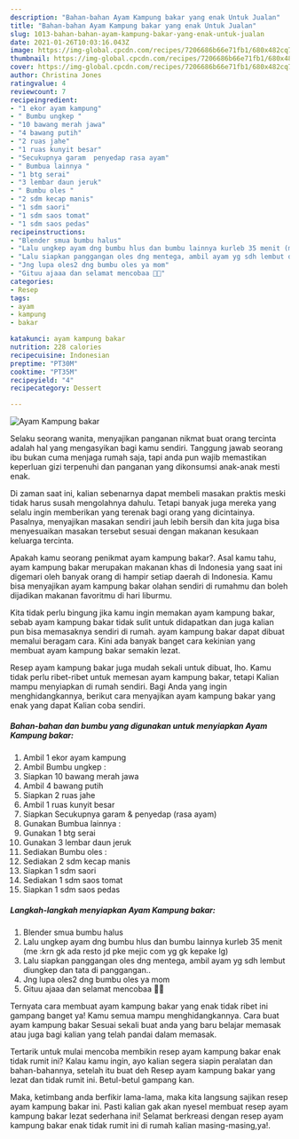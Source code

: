 ```yaml
---
description: "Bahan-bahan Ayam Kampung bakar yang enak Untuk Jualan"
title: "Bahan-bahan Ayam Kampung bakar yang enak Untuk Jualan"
slug: 1013-bahan-bahan-ayam-kampung-bakar-yang-enak-untuk-jualan
date: 2021-01-26T10:03:16.043Z
image: https://img-global.cpcdn.com/recipes/7206686b66e71fb1/680x482cq70/ayam-kampung-bakar-foto-resep-utama.jpg
thumbnail: https://img-global.cpcdn.com/recipes/7206686b66e71fb1/680x482cq70/ayam-kampung-bakar-foto-resep-utama.jpg
cover: https://img-global.cpcdn.com/recipes/7206686b66e71fb1/680x482cq70/ayam-kampung-bakar-foto-resep-utama.jpg
author: Christina Jones
ratingvalue: 4
reviewcount: 7
recipeingredient:
- "1 ekor ayam kampung"
- " Bumbu ungkep "
- "10 bawang merah jawa"
- "4 bawang putih"
- "2 ruas jahe"
- "1 ruas kunyit besar"
- "Secukupnya garam  penyedap rasa ayam"
- " Bumbua lainnya "
- "1 btg serai"
- "3 lembar daun jeruk"
- " Bumbu oles "
- "2 sdm kecap manis"
- "1 sdm saori"
- "1 sdm saos tomat"
- "1 sdm saos pedas"
recipeinstructions:
- "Blender smua bumbu halus"
- "Lalu ungkep ayam dng bumbu hlus dan bumbu lainnya kurleb 35 menit (me :krn gk ada resto jd pke mejic com yg gk kepake lg)"
- "Lalu siapkan panggangan oles dng mentega, ambil ayam yg sdh lembut diungkep dan tata di panggangan.."
- "Jng lupa oles2 dng bumbu oles ya mom"
- "Gituu ajaaa dan selamat mencobaa 💜😘"
categories:
- Resep
tags:
- ayam
- kampung
- bakar

katakunci: ayam kampung bakar 
nutrition: 228 calories
recipecuisine: Indonesian
preptime: "PT30M"
cooktime: "PT35M"
recipeyield: "4"
recipecategory: Dessert

---
```



![Ayam Kampung bakar](https://img-global.cpcdn.com/recipes/7206686b66e71fb1/680x482cq70/ayam-kampung-bakar-foto-resep-utama.jpg)

Selaku seorang wanita, menyajikan panganan nikmat buat orang tercinta adalah hal yang mengasyikan bagi kamu sendiri. Tanggung jawab seorang ibu bukan cuma menjaga rumah saja, tapi anda pun wajib memastikan keperluan gizi terpenuhi dan panganan yang dikonsumsi anak-anak mesti enak.

Di zaman  saat ini, kalian sebenarnya dapat membeli masakan praktis meski tidak harus susah mengolahnya dahulu. Tetapi banyak juga mereka yang selalu ingin memberikan yang terenak bagi orang yang dicintainya. Pasalnya, menyajikan masakan sendiri jauh lebih bersih dan kita juga bisa menyesuaikan masakan tersebut sesuai dengan makanan kesukaan keluarga tercinta. 



Apakah kamu seorang penikmat ayam kampung bakar?. Asal kamu tahu, ayam kampung bakar merupakan makanan khas di Indonesia yang saat ini digemari oleh banyak orang di hampir setiap daerah di Indonesia. Kamu bisa menyajikan ayam kampung bakar olahan sendiri di rumahmu dan boleh dijadikan makanan favoritmu di hari liburmu.

Kita tidak perlu bingung jika kamu ingin memakan ayam kampung bakar, sebab ayam kampung bakar tidak sulit untuk didapatkan dan juga kalian pun bisa memasaknya sendiri di rumah. ayam kampung bakar dapat dibuat memalui beragam cara. Kini ada banyak banget cara kekinian yang membuat ayam kampung bakar semakin lezat.

Resep ayam kampung bakar juga mudah sekali untuk dibuat, lho. Kamu tidak perlu ribet-ribet untuk memesan ayam kampung bakar, tetapi Kalian mampu menyiapkan di rumah sendiri. Bagi Anda yang ingin menghidangkannya, berikut cara menyajikan ayam kampung bakar yang enak yang dapat Kalian coba sendiri.

<!--inarticleads1-->

##### Bahan-bahan dan bumbu yang digunakan untuk menyiapkan Ayam Kampung bakar:

1. Ambil 1 ekor ayam kampung
1. Ambil  Bumbu ungkep :
1. Siapkan 10 bawang merah jawa
1. Ambil 4 bawang putih
1. Siapkan 2 ruas jahe
1. Ambil 1 ruas kunyit besar
1. Siapkan Secukupnya garam &amp; penyedap (rasa ayam)
1. Gunakan  Bumbua lainnya :
1. Gunakan 1 btg serai
1. Gunakan 3 lembar daun jeruk
1. Sediakan  Bumbu oles :
1. Sediakan 2 sdm kecap manis
1. Siapkan 1 sdm saori
1. Sediakan 1 sdm saos tomat
1. Siapkan 1 sdm saos pedas




<!--inarticleads2-->

##### Langkah-langkah menyiapkan Ayam Kampung bakar:

1. Blender smua bumbu halus
1. Lalu ungkep ayam dng bumbu hlus dan bumbu lainnya kurleb 35 menit (me :krn gk ada resto jd pke mejic com yg gk kepake lg)
1. Lalu siapkan panggangan oles dng mentega, ambil ayam yg sdh lembut diungkep dan tata di panggangan..
1. Jng lupa oles2 dng bumbu oles ya mom
1. Gituu ajaaa dan selamat mencobaa 💜😘




Ternyata cara membuat ayam kampung bakar yang enak tidak ribet ini gampang banget ya! Kamu semua mampu menghidangkannya. Cara buat ayam kampung bakar Sesuai sekali buat anda yang baru belajar memasak atau juga bagi kalian yang telah pandai dalam memasak.

Tertarik untuk mulai mencoba membikin resep ayam kampung bakar enak tidak rumit ini? Kalau kamu ingin, ayo kalian segera siapin peralatan dan bahan-bahannya, setelah itu buat deh Resep ayam kampung bakar yang lezat dan tidak rumit ini. Betul-betul gampang kan. 

Maka, ketimbang anda berfikir lama-lama, maka kita langsung sajikan resep ayam kampung bakar ini. Pasti kalian gak akan nyesel membuat resep ayam kampung bakar lezat sederhana ini! Selamat berkreasi dengan resep ayam kampung bakar enak tidak rumit ini di rumah kalian masing-masing,ya!.

